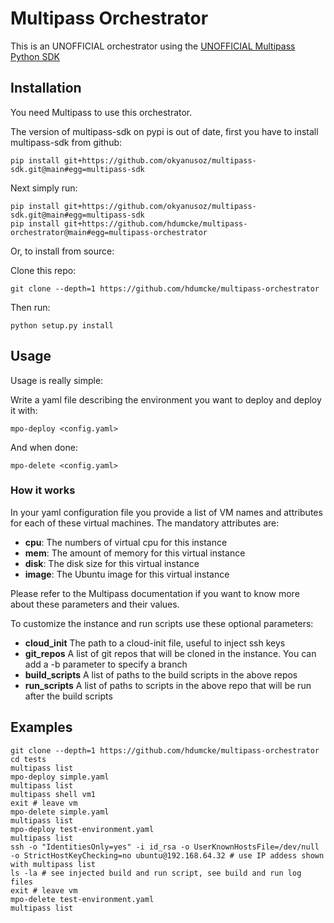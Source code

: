 # Multipass Orchestrator

This is an UNOFFICIAL orchestrator using the [UNOFFICIAL Multipass Python SDK](https://github.com/okyanusoz/multipass-sdk)

## Installation

You need Multipass to use this orchestrator.

The version of multipass-sdk on pypi is out of date, first you have to install multipass-sdk from github:
```
pip install git+https://github.com/okyanusoz/multipass-sdk.git@main#egg=multipass-sdk
```

Next simply run:
```
pip install git+https://github.com/okyanusoz/multipass-sdk.git@main#egg=multipass-sdk
pip install git+https://github.com/hdumcke/multipass-orchestrator@main#egg=multipass-orchestrator
```

Or, to install from source:


Clone this repo:

```
git clone --depth=1 https://github.com/hdumcke/multipass-orchestrator
```


Then run:
```
python setup.py install
```

## Usage

Usage is really simple:

Write a yaml file describing the environment you want to deploy and deploy it with:

```
mpo-deploy <config.yaml>
```

And when done:

```
mpo-delete <config.yaml>
```

### How it works

In your yaml configuration file you provide a list of VM names and attributes for each of these virtual machines. The mandatory attributes are:

- **cpu**: The numbers of virtual cpu for this instance
- **mem**: The amount of memory for this virtual instance
- **disk**: The disk size for this virtual instance
- **image**: The Ubuntu image for this virtual instance

Please refer to the Multipass documentation if you want to know more about these parameters and their values.

To customize the instance and run scripts use these optional parameters:

- **cloud_init** The path to a cloud-init file, useful to inject ssh keys
- **git_repos** A list of git repos that will be cloned in the instance. You can add a -b parameter to specify a branch
- **build_scripts** A list of paths to the build scripts in the above repos
- **run_scripts** A list of paths to scripts in the above repo that will be run after the build scripts

## Examples

```
git clone --depth=1 https://github.com/hdumcke/multipass-orchestrator
cd tests
multipass list
mpo-deploy simple.yaml
multipass list
multipass shell vm1
exit # leave vm
mpo-delete simple.yaml
multipass list
mpo-deploy test-environment.yaml
multipass list
ssh -o "IdentitiesOnly=yes" -i id_rsa -o UserKnownHostsFile=/dev/null -o StrictHostKeyChecking=no ubuntu@192.168.64.32 # use IP addess shown with multipass list
ls -la # see injected build and run script, see build and run log files
exit # leave vm
mpo-delete test-environment.yaml
multipass list
```
